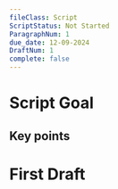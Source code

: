 ```yaml
---
fileClass: Script
ScriptStatus: Not Started
ParagraphNum: 1
due_date: 12-09-2024
DraftNum: 1
complete: false
---
```

# Script Goal

## Key points


# First Draft
